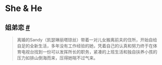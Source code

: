 # She & He

## 姐弟恋 [#](https://baike.baidu.com/item/%E5%A7%90%E5%BC%9F%E6%81%8B/3195893#viewPageContent)

> 离婚的Sandy（凯瑟琳丽塔琼丝）带着一对儿女搬离前夫的住所，开始自给自足的全新生活，多年没有工作经验的她，凭着自己的认真和努力终于在体育电视台找到一份可以发挥所长的职务，紧凑的上班生活和独自扶养小孩的压力如排山倒海而来，压得她喘不过气来。
